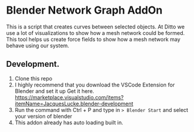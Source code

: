 # Blender Network Graph AddOn

This is a script that creates curves between selected objects. At Ditto we use a lot of visualizations to show how a mesh network could be formed. This tool helps us create force fields to show how a mesh network may behave using our system.

## Development.

1. Clone this repo
2. I highly recommend that you download the VSCode Extension for Blender and set it up Get it here. https://marketplace.visualstudio.com/items?itemName=JacquesLucke.blender-development
3. Run the command with Ctrl + P and type in `> Blender Start` and select your version of blender
4. This addon already has auto loading built in.

